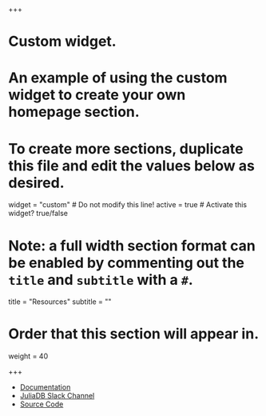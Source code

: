 
+++
# Custom widget.
# An example of using the custom widget to create your own homepage section.
# To create more sections, duplicate this file and edit the values below as desired.
widget = "custom"  # Do not modify this line!
active = true  # Activate this widget? true/false

# Note: a full width section format can be enabled by commenting out the `title` and `subtitle` with a `#`.
title = "Resources"
subtitle = ""

# Order that this section will appear in.
weight = 40

+++

- [Documentation](https://juliadata.github.io/JuliaDB.jl/latest/)
- [JuliaDB Slack Channel](https://julialang.slack.com/messages/C86LDBEBD/)
- [Source Code](https://github.com/JuliaComputing/JuliaDB.jl)